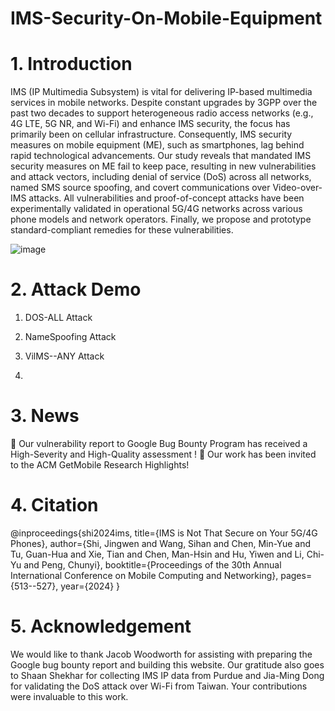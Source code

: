 # IMS-Security-On-Mobile-Equipment

# 1. Introduction

IMS (IP Multimedia Subsystem) is vital for delivering IP-based multimedia services in mobile networks. Despite constant upgrades by 3GPP over the past two decades to support heterogeneous radio access networks (e.g., 4G LTE, 5G NR, and Wi-Fi) and enhance IMS security, the focus has primarily been on cellular infrastructure. Consequently, IMS security measures on mobile equipment (ME), such as smartphones, lag behind rapid technological advancements. Our study reveals that mandated IMS security measures on ME fail to keep pace, resulting in new vulnerabilities and attack vectors, including denial of service (DoS) across all networks, named SMS source spoofing, and covert communications over Video-over-IMS attacks. All vulnerabilities and proof-of-concept attacks have been experimentally validated in operational 5G/4G networks across various phone models and network operators. Finally, we propose and prototype standard-compliant remedies for these vulnerabilities.

![image](https://github.com/user-attachments/assets/84c480ba-841b-4721-a1a8-a3c8a311e4d8)

# 2. Attack Demo

1. DOS-ALL Attack

2. NameSpoofing Attack

3. VilMS--ANY Attack
4. 

# 3. News

🎉 Our vulnerability report to Google Bug Bounty Program has received a High-Severity and High-Quality assessment !
🎉 Our work has been invited to the ACM GetMobile Research Highlights!

# 4. Citation

@inproceedings{shi2024ims,
title={IMS is Not That Secure on Your 5G/4G Phones},
author={Shi, Jingwen and Wang, Sihan and Chen, Min-Yue and Tu, Guan-Hua and Xie, Tian and Chen, Man-Hsin and Hu, Yiwen and Li, Chi-Yu and Peng, Chunyi},
booktitle={Proceedings of the 30th Annual International Conference on Mobile Computing and Networking},
pages={513--527},
year={2024}
}		

# 5. Acknowledgement

We would like to thank Jacob Woodworth for assisting with preparing the Google bug bounty report and building this website. Our gratitude also goes to Shaan Shekhar for collecting IMS IP data from Purdue and Jia-Ming Dong for validating the DoS attack over Wi-Fi from Taiwan. Your contributions were invaluable to this work.

